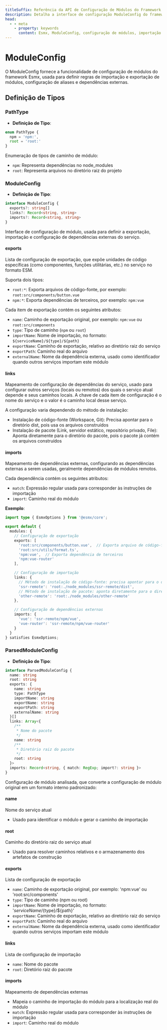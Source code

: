 ```yaml
---
titleSuffix: Referência da API de Configuração de Módulos do Framework Esmx
description: Detalha a interface de configuração ModuleConfig do framework Esmx, incluindo regras de importação e exportação de módulos, configuração de aliases e gerenciamento de dependências externas, ajudando os desenvolvedores a entender profundamente o sistema modular do framework.
head:
  - - meta
    - property: keywords
      content: Esmx, ModuleConfig, configuração de módulos, importação e exportação de módulos, dependências externas, configuração de aliases, gerenciamento de dependências, framework de aplicações web
---
```


# ModuleConfig

O ModuleConfig fornece a funcionalidade de configuração de módulos do framework Esmx, usada para definir regras de importação e exportação de módulos, configuração de aliases e dependências externas.

## Definição de Tipos

### PathType

- **Definição de Tipo**:
```ts
enum PathType {
  npm = 'npm:', 
  root = 'root:'
}
```

Enumeração de tipos de caminho de módulo:
- `npm`: Representa dependências no node_modules
- `root`: Representa arquivos no diretório raiz do projeto

### ModuleConfig

- **Definição de Tipo**:
```ts
interface ModuleConfig {
  exports?: string[]
  links?: Record<string, string>
  imports?: Record<string, string>
}
```

Interface de configuração de módulo, usada para definir a exportação, importação e configuração de dependências externas do serviço.

#### exports

Lista de configuração de exportação, que expõe unidades de código específicas (como componentes, funções utilitárias, etc.) no serviço no formato ESM.

Suporta dois tipos:
- `root:*`: Exporta arquivos de código-fonte, por exemplo: `root:src/components/button.vue`
- `npm:*`: Exporta dependências de terceiros, por exemplo: `npm:vue`

Cada item de exportação contém os seguintes atributos:
- `name`: Caminho de exportação original, por exemplo: `npm:vue` ou `root:src/components`
- `type`: Tipo de caminho (`npm` ou `root`)
- `importName`: Nome de importação, no formato: `${serviceName}/${type}/${path}`
- `exportName`: Caminho de exportação, relativo ao diretório raiz do serviço
- `exportPath`: Caminho real do arquivo
- `externalName`: Nome da dependência externa, usado como identificador quando outros serviços importam este módulo

#### links

Mapeamento de configuração de dependências do serviço, usado para configurar outros serviços (locais ou remotos) dos quais o serviço atual depende e seus caminhos locais. A chave de cada item de configuração é o nome do serviço e o valor é o caminho local desse serviço.

A configuração varia dependendo do método de instalação:
- Instalação de código-fonte (Workspace, Git): Precisa apontar para o diretório dist, pois usa os arquivos construídos
- Instalação de pacote (Link, servidor estático, repositório privado, File): Aponta diretamente para o diretório do pacote, pois o pacote já contém os arquivos construídos

#### imports

Mapeamento de dependências externas, configurando as dependências externas a serem usadas, geralmente dependências de módulos remotos.

Cada dependência contém os seguintes atributos:
- `match`: Expressão regular usada para corresponder às instruções de importação
- `import`: Caminho real do módulo

**Exemplo**:
```ts title="entry.node.ts"
import type { EsmxOptions } from '@esmx/core';

export default {
  modules: {
    // Configuração de exportação
    exports: [
      'root:src/components/button.vue',  // Exporta arquivo de código-fonte
      'root:src/utils/format.ts',
      'npm:vue',  // Exporta dependência de terceiros
      'npm:vue-router'
    ],

    // Configuração de importação
    links: {
      // Método de instalação de código-fonte: precisa apontar para o diretório dist
      'ssr-remote': 'root:./node_modules/ssr-remote/dist',
      // Método de instalação de pacote: aponta diretamente para o diretório do pacote
      'other-remote': 'root:./node_modules/other-remote'
    },

    // Configuração de dependências externas
    imports: {
      'vue': 'ssr-remote/npm/vue',
      'vue-router': 'ssr-remote/npm/vue-router'
    }
  }
} satisfies EsmxOptions;
```

### ParsedModuleConfig

- **Definição de Tipo**:
```ts
interface ParsedModuleConfig {
  name: string
  root: string
  exports: {
    name: string
    type: PathType
    importName: string
    exportName: string
    exportPath: string
    externalName: string
  }[]
  links: Array<{
    /**
     * Nome do pacote
     */
    name: string
    /**
     * Diretório raiz do pacote
     */
    root: string
  }>
  imports: Record<string, { match: RegExp; import?: string }>
}
```

Configuração de módulo analisada, que converte a configuração de módulo original em um formato interno padronizado:

#### name
Nome do serviço atual
- Usado para identificar o módulo e gerar o caminho de importação

#### root
Caminho do diretório raiz do serviço atual
- Usado para resolver caminhos relativos e o armazenamento dos artefatos de construção

#### exports
Lista de configuração de exportação
- `name`: Caminho de exportação original, por exemplo: 'npm:vue' ou 'root:src/components'
- `type`: Tipo de caminho (npm ou root)
- `importName`: Nome de importação, no formato: '${serviceName}/${type}/${path}'
- `exportName`: Caminho de exportação, relativo ao diretório raiz do serviço
- `exportPath`: Caminho real do arquivo
- `externalName`: Nome da dependência externa, usado como identificador quando outros serviços importam este módulo

#### links
Lista de configuração de importação
- `name`: Nome do pacote
- `root`: Diretório raiz do pacote

#### imports
Mapeamento de dependências externas
- Mapeia o caminho de importação do módulo para a localização real do módulo
- `match`: Expressão regular usada para corresponder às instruções de importação
- `import`: Caminho real do módulo
```